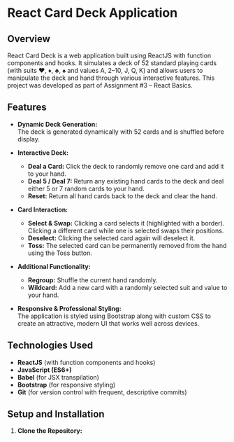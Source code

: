 # React Card Deck Application

## Overview

React Card Deck is a web application built using ReactJS with function components and hooks. It simulates a deck of 52 standard playing cards (with suits ♥, ♦, ♣, ♠ and values A, 2–10, J, Q, K) and allows users to manipulate the deck and hand through various interactive features. This project was developed as part of Assignment #3 – React Basics.

## Features

- **Dynamic Deck Generation:**  
  The deck is generated dynamically with 52 cards and is shuffled before display.

- **Interactive Deck:**  
  - **Deal a Card:** Click the deck to randomly remove one card and add it to your hand.
  - **Deal 5 / Deal 7:** Return any existing hand cards to the deck and deal either 5 or 7 random cards to your hand.
  - **Reset:** Return all hand cards back to the deck and clear the hand.

- **Card Interaction:**  
  - **Select & Swap:** Clicking a card selects it (highlighted with a border). Clicking a different card while one is selected swaps their positions.
  - **Deselect:** Clicking the selected card again will deselect it.
  - **Toss:** The selected card can be permanently removed from the hand using the Toss button.

- **Additional Functionality:**  
  - **Regroup:** Shuffle the current hand randomly.
  - **Wildcard:** Add a new card with a randomly selected suit and value to your hand.

- **Responsive & Professional Styling:**  
  The application is styled using Bootstrap along with custom CSS to create an attractive, modern UI that works well across devices.

## Technologies Used

- **ReactJS** (with function components and hooks)
- **JavaScript (ES6+)**
- **Babel** (for JSX transpilation)
- **Bootstrap** (for responsive styling)
- **Git** (for version control with frequent, descriptive commits)

## Setup and Installation

1. **Clone the Repository:**
   ```bash
